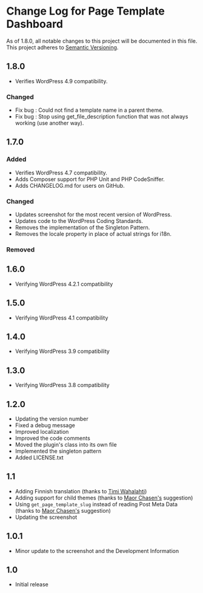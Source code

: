 # Change Log for Page Template Dashboard

As of 1.8.0, all notable changes to this project will be documented
in this file. This project adheres to [Semantic Versioning](http://semver.org/).

## 1.8.0

* Verifies WordPress 4.9 compatibility.

### Changed

* Fix bug : Could not find a template name in a parent theme.
* Fix bug : Stop using get_file_description function that was not always working (use another way).

## 1.7.0

### Added

* Verifies WordPress 4.7 compatibility.
* Adds Composer support for PHP Unit and PHP CodeSniffer.
* Adds CHANGELOG.md for users on GitHub.

### Changed

* Updates screenshot for the most recent version of WordPress.
* Updates code to the WordPress Coding Standards.
* Removes the implementation of the Singleton Pattern.
* Removes the locale property in place of actual strings for i18n.

### Removed

## 1.6.0

* Verifying WordPress 4.2.1 compatibility

## 1.5.0

* Verifying WordPress 4.1 compatibility

## 1.4.0

* Verifying WordPress 3.9 compatibility

## 1.3.0

* Verifying WordPress 3.8 compatibility

## 1.2.0

* Updating the version number
* Fixed a debug message
* Improved localization
* Improved the code comments
* Moved the plugin's class into its own file
* Implemented the singleton pattern
* Added LICENSE.txt

## 1.1

* Adding Finnish translation (thanks to <a href="http://twitter.com/SipuliSopuli/">Timi Wahalahti</a>)
* Adding support for child themes (thanks to <a href="http://twitter.com/MaorH">Maor Chasen's</a> suggestion)
* Using `get_page_template_slug` instead of reading Post Meta Data (thanks to <a href="http://twitter.com/MaorH/">Maor Chasen's</a> suggestion)
* Updating the screenshot

## 1.0.1

* Minor update to the screenshot and the Development Information

## 1.0

* Initial release
